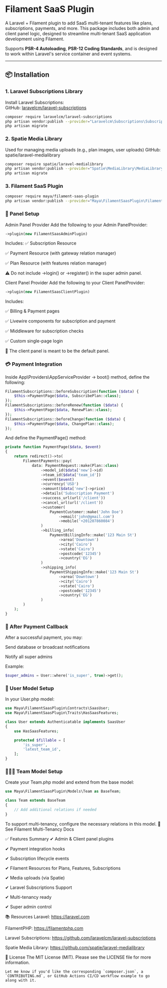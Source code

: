 # Filament SaaS Plugin
A Laravel + Filament plugin to add SaaS multi-tenant features like plans, subscriptions, payments, and more. This package includes both admin and client panel logic, designed to streamline multi-tenant SaaS application development using Filament.

Supports **PSR-4 Autoloading**, **PSR-12 Coding Standards**, and is designed to work within Laravel's service container and event systems.

---

## 📦 Installation

### 1. Laravel Subscriptions Library

Install Laravel Subscriptions:  
GitHub: [laravelcm/laravel-subscriptions](https://github.com/laravelcm/laravel-subscriptions)

```bash
composer require laravelcm/laravel-subscriptions
php artisan vendor:publish --provider="Laravelcm\Subscriptions\SubscriptionServiceProvider"
php artisan migrate
```
### 2. Spatie Media Library
Used for managing media uploads (e.g., plan images, user uploads)
GitHub: spatie/laravel-medialibrary

```bash
composer require spatie/laravel-medialibrary
php artisan vendor:publish --provider="Spatie\MediaLibrary\MediaLibraryServiceProvider" --tag="medialibrary-migrations"
php artisan migrate
```
### 3. Filament SaaS Plugin
```bash
composer require maya/filament-saas-plugin
php artisan vendor:publish --provider="Maya\FilamentSaasPlugin\FilamentSaasPluginServiceProvider"
```
### 🧩 Panel Setup
Admin Panel Provider
Add the following to your Admin PanelProvider:

```php
->plugin(new FilamentSaasAdminPlugin)
```
Includes:
✅ Subscription Resource

✅ Payment Resource (with gateway relation manager)

✅ Plan Resource (with features relation manager)

⚠️ Do not include ->login() or ->register() in the super admin panel.

Client Panel Provider
Add the following to your Client PanelProvider:

```php
->plugin(new FilamentSaasClientPlugin)
```
Includes:

✅ Billing & Payment pages

✅ Livewire components for subscription and payment

✅ Middleware for subscription checks

✅ Custom single-page login

👤 The client panel is meant to be the default panel.

### 💳 Payment Integration
Inside App\Providers\AppServiceProvider → boot() method, define the following:

```php
FilamentSubscriptions::beforeSubscription(function ($data) {
    $this->PaymentPage($data, SubscribePlan::class);
});
FilamentSubscriptions::beforeRenew(function ($data) {
    $this->PaymentPage($data, RenewPlan::class);
});
FilamentSubscriptions::beforeChange(function ($data) {
    $this->PaymentPage($data, ChangePlan::class);
});
```
And define the PaymentPage() method:

```php
private function PaymentPage($data, $event)
{
    return redirect()->to(
        FilamentPayments::pay(
            data: PaymentRequest::make(Plan::class)
                ->model_id($data['new']->id)
                ->team_id($data['team_id'])
                ->event($event)
                ->currency('USD')
                ->amount($data['new']->price)
                ->details('Subscription Payment')
                ->success_url(url('/client'))
                ->cancel_url(url('/client'))
                ->customer(
                    PaymentCustomer::make('John Doe')
                        ->email('john@gmail.com')
                        ->mobile('+201207860084')
                )
                ->billing_info(
                    PaymentBillingInfo::make('123 Main St')
                        ->area('Downtown')
                        ->city('Cairo')
                        ->state('Cairo')
                        ->postcode('12345')
                        ->country('EG')
                )
                ->shipping_info(
                    PaymentShippingInfo::make('123 Main St')
                        ->area('Downtown')
                        ->city('Cairo')
                        ->state('Cairo')
                        ->postcode('12345')
                        ->country('EG')
                )
        )
    );
}
```
### 🔔 After Payment Callback
After a successful payment, you may:

Send database or broadcast notifications

Notify all super admins

Example:

```php
$super_admins = User::where('is_super', true)->get();
```
### 👤 User Model Setup
In your User.php model:

```php
use Maya\FilamentSaasPlugin\Contracts\SaasUser;
use Maya\FilamentSaasPlugin\Traits\HasSaasFeatures;

class User extends Authenticatable implements SaasUser
{
    use HasSaasFeatures;

    protected $fillable = [
        'is_super',
        'latest_team_id',
    ];
}
```
### 🧑‍🤝‍🧑 Team Model Setup
Create your Team.php model and extend from the base model:

```php
use Maya\FilamentSaasPlugin\Models\Team as BaseTeam;

class Team extends BaseTeam
{
    // Add additional relations if needed
}
```
To support multi-tenancy, configure the necessary relations in this model.
📖 See Filament Multi-Tenancy Docs

✅ Features Summary
✔ Admin & Client panel plugins

✔ Payment integration hooks

✔ Subscription lifecycle events

✔ Filament Resources for Plans, Features, Subscriptions

✔ Media uploads (via Spatie)

✔ Laravel Subscriptions Support

✔ Multi-tenancy ready

✔ Super admin control

📚 Resources
Laravel: https://laravel.com

FilamentPHP: https://filamentphp.com

Laravel Subscriptions: https://github.com/laravelcm/laravel-subscriptions

Spatie Media Library: https://github.com/spatie/laravel-medialibrary

📄 License
The MIT License (MIT). Please see the LICENSE file for more information.

```vbnet
Let me know if you'd like the corresponding `composer.json`, a `CONTRIBUTING.md`, or GitHub Actions CI/CD workflow example to go along with it.
```
